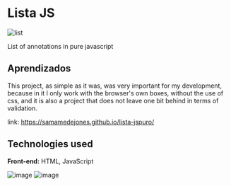 # Lista JS
![list](https://github.com/user-attachments/assets/abe6796f-6bb0-4a64-b588-40d23c92b14f)


List of annotations in pure javascript

## Aprendizados

This project, as simple as it was, was very important for my development, because in it I only work with the browser's own boxes, without the use of css, and it is also a project that does not leave one bit behind in terms of validation.


link:
https://samamedejones.github.io/lista-jspuro/



## Technologies used

**Front-end:** HTML, JavaScript


![image](https://github.com/user-attachments/assets/3ff9cab9-ceed-4102-b805-3928e56822c3) ![image](https://github.com/user-attachments/assets/be60b360-351b-47d4-b08b-edb7b25019b7)
